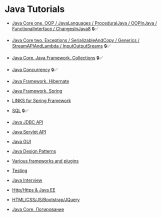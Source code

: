 # Java Tutorials

+ [Java Core one. OOP / JavaLanguages / ProceduralJava / OOPInJava / FunctionalInterface / ChangesInJava8](core1.md)   :lock::white_check_mark: 
+ [Java Core two. Exceptions / SerializableAndCopy / Generics / StreamAPIAndLambda / InputOutputSreams](core2.md)   :lock::white_check_mark: 
+ [Java Core. Java Framework. Collections](collections.md)      :lock::white_check_mark: 
+ [Java Concurrency](concurrency.md)   :lock::white_check_mark:  
+ [Java Framework. Hibernate](hibernate.md)   
+ [Java Framework. Spring](spring.md)
+ [LINKS for Spring Framework](linksspring.md)
+ [SQL](sql.md)   :lock::white_check_mark: 

+ [Java JDBC API](jdbc.md) 
+ [Java Servlet API](servlet.md)
+ [Java GUI](gui.md)
+ [Java Design Patterns](patterns.md)
+ [Various frameworks and plugins](frameworks.md)
+ [Testing](testing.md)
+ [Java Interview](interview.md)
+ [Http/Https & Java EE](http.md)
+ [HTML/CSS/JS/Bootstrap/JQuery](bootstrap.md)
+ [Java Core. Логирование](loggers.md) 
